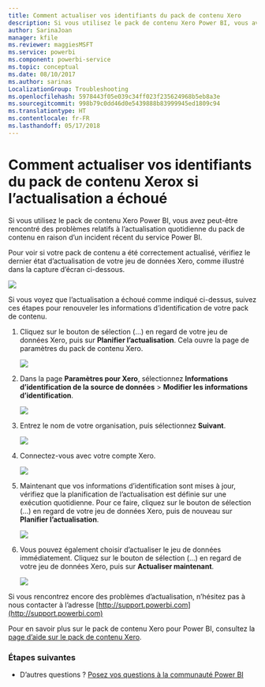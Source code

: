 ```yaml
---
title: Comment actualiser vos identifiants du pack de contenu Xero
description: Si vous utilisez le pack de contenu Xero Power BI, vous avez peut-être rencontré un problème relatif à l’actualisation quotidienne du pack de contenu en raison d’un incident récent du service Power BI.
author: SarinaJoan
manager: kfile
ms.reviewer: maggiesMSFT
ms.service: powerbi
ms.component: powerbi-service
ms.topic: conceptual
ms.date: 08/10/2017
ms.author: sarinas
LocalizationGroup: Troubleshooting
ms.openlocfilehash: 5978443f05e039c34ff023f235624968b5eb8a3e
ms.sourcegitcommit: 998b79c0dd46d0e5439888b83999945ed1809c94
ms.translationtype: HT
ms.contentlocale: fr-FR
ms.lasthandoff: 05/17/2018
---
```

# <a name="how-to-refresh-your-xero-content-pack-credentials-if-refresh-failed"></a>Comment actualiser vos identifiants du pack de contenu Xerox si l’actualisation a échoué
Si vous utilisez le pack de contenu Xero Power BI, vous avez peut-être rencontré des problèmes relatifs à l’actualisation quotidienne du pack de contenu en raison d’un incident récent du service Power BI.

Pour voir si votre pack de contenu a été correctement actualisé, vérifiez le dernier état d’actualisation de votre jeu de données Xero, comme illustré dans la capture d’écran ci-dessous.

![](media/service-refresh-xero-credentials/powerbi-xero-refresh-failed.png)

Si vous voyez que l’actualisation a échoué comme indiqué ci-dessus, suivez ces étapes pour renouveler les informations d’identification de votre pack de contenu.

1. Cliquez sur le bouton de sélection (...) en regard de votre jeu de données Xero, puis sur **Planifier l’actualisation**. Cela ouvre la page de paramètres du pack de contenu Xero.
   
    ![](media/service-refresh-xero-credentials/powerbi-xero-schedule-refresh.png)
2. Dans la page **Paramètres pour Xero**, sélectionnez **Informations d’identification de la source de données** > **Modifier les informations d’identification**.
   
    ![](media/service-refresh-xero-credentials/powerbi-xero-settings-page.png)
3. Entrez le nom de votre organisation, puis sélectionnez **Suivant**.
   
    ![](media/service-refresh-xero-credentials/powerbi-xero-configure.png)
4. Connectez-vous avec votre compte Xero.
   
    ![](media/service-refresh-xero-credentials/powerbi-xero-welcome.png)
5. Maintenant que vos informations d’identification sont mises à jour, vérifiez que la planification de l’actualisation est définie sur une exécution quotidienne. Pour ce faire, cliquez sur le bouton de sélection (...) en regard de votre jeu de données Xero, puis de nouveau sur **Planifier l’actualisation**.
   
    ![](media/service-refresh-xero-credentials/powerbi-xero-refresh-schedule.png)
6. Vous pouvez également choisir d’actualiser le jeu de données immédiatement. Cliquez sur le bouton de sélection (...) en regard de votre jeu de données Xero, puis sur **Actualiser maintenant**.
   
    ![](media/service-refresh-xero-credentials/powerbi-xero-refresh-now.png)

Si vous rencontrez encore des problèmes d’actualisation, n’hésitez pas à nous contacter à l’adresse [http://support.powerbi.com](http://support.powerbi.com) 

Pour en savoir plus sur le pack de contenu Xero pour Power BI, consultez la [page d’aide sur le pack de contenu Xero](service-connect-to-xero.md).

### <a name="next-steps"></a>Étapes suivantes
* D’autres questions ? [Posez vos questions à la communauté Power BI](http://community.powerbi.com/)

